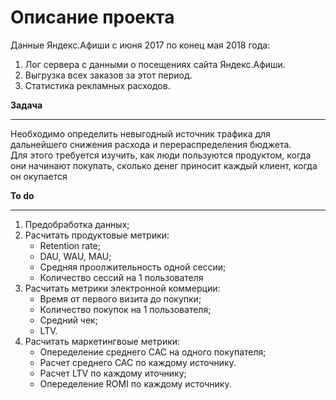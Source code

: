 # Описание проекта

Данные Яндекс.Афиши с июня 2017 по конец мая 2018 года:
1. Лог сервера с данными о посещениях сайта Яндекс.Афиши.  
2. Выгрузка всех заказов за этот период.  
3. Cтатистика рекламных расходов. 

**Задача**
***
Необходимо определить невыгодный источник трафика для дальнейшего снижения расхода и перераспределения бюджета.  
Для этого требуется изучить, как люди пользуются продуктом, когда они начинают покупать, сколько денег приносит каждый клиент, когда он окупается

**To do**
***
1. Предобработка данных;
2. Расчитать продуктовые метрики:
	- Retention rate;
  	- DAU, WAU, MAU;
  	- Средняя проолжительность одной сессии;
  	- Количество сессий на 1 пользователя
3. Расчитать метрики электронной коммерции:
	- Время от первого визита до покупки;
	- Количество покупок на 1 пользователя;
	- Средний чек;
	- LTV.
5. Расчитать маркетингвоые метрики:
	- Опеределение среднего CAC на одного покупателя;
	- Расчет среднего CAC по каждому источнику.
	- Расчет LTV по каждому иточнику;
	- Опеределение ROMI по каждому источнику.
